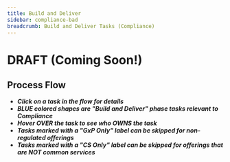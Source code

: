```yaml
---
title: Build and Deliver
sidebar: compliance-bad
breadcrumb: Build and Deliver Tasks (Compliance)
---
```


# DRAFT (Coming Soon!)

Process Flow
------------
- _**Click on a task in the flow for details**_
- _**BLUE colored shapes are "Build and Deliver" phase tasks relevant to Compliance**_
- _**Hover OVER the task to see who OWNS the task**_
- _**Tasks marked with a "GxP Only" label can be skipped for non-regulated offerings**_
- _**Tasks marked with a "CS Only" label can be skipped for offerings that are NOT common services**_

<!--
![Build and Deliver Value Stream Process Flow](https://pages.github.ibm.com/watson-health-playbook/resources/images/vs/flows/vs-build-and-deliver.jpg)
-->

<svg xmlns="http://www.w3.org/2000/svg" xmlns:xlink="http://www.w3.org/1999/xlink" viewBox="0 0 720 3601">
    <defs>
      <style>
        svg {
          background-image: url(https://pages.github.ibm.com/watson-health-playbook/resources/images/vs/flows/vs-build-and-deliver-comp.jpg);
          background-size: 100% 100%;
          background-repeat: no-repeat;
          max-width: 900px;
          width: 90%;
        }
        path {
          fill: transparent;
          cursor: pointer;
          transition: fill 0.2s;
        }
        svg a:focus,
        svg a:hover {
          outline: none;
        }
        svg a:focus path,
        svg a:hover path {
          fill: rgba(255,255,0, 0.15);
          cursor: pointer;
       }
      </style>
    </defs>
    <g>
      <a xlink:href="{{ site.baseurl }}/dev/build-and-deliver/initialize-new-analytics-project-charter/" target="_self">
        <title>OWNER: Project Manager - Initialize New Analytics Project Charter</title>
        <path d="m576.96 214.61-123.54-0.27513 0.41271-207.04 244.18 0.27514 0.27513 109.92h-121.89z"/>
      </a>
    </g>
    <g>
      <a xlink:href="{{ site.baseurl }}/dev/build-and-deliver/create-risk-management-plan/" target="_self">
        <title>OWNER: Project Manager - Create Risk Management Plan</title>
        <path d="m588.71 208.02 99.221-0.3891 0.7782-74.319h-99.61z"/>
      </a>
    </g>
    <g>
      <a xlink:href="{{ site.baseurl }}/om/build-and-deliver/submit-list-of-suppliers/" target="_self">
        <title>OWNER: Offering Manager - Submit list of suppliers</title>
        <path d="m590.46 246.93 79.961 0.58366 1.9455 9.9221 3.891 5.8366 9.9221 4.2801h5.642l-0.3891 54.669h-101.17z"/>
      </a>
    </g>
    <g>
      <a xlink:href="{{ site.baseurl }}/dev/build-and-deliver/submit-list-of-tools/" target="_self">
        <title>OWNER: Tools Team - Submit list of tools</title>
        <path d="m464.98 322.22-0.58366-75.291h83.074v7.0039l1.9455 6.0311 4.2801 4.4747 6.8093 2.9183 3.6965 0.97276 0.77821 54.28z"/>
      </a>
    </g>
    <g>
      <a xlink:href="{{ site.baseurl }}/dev/build-and-deliver/start-contribution-package/" target="_self">
        <title>OWNER: Dev Lead - Start Contribution Package</title>
        <path d="m203.7 337.98v-105.06l1.751-4.0856 4.4747-1.9455 12.451-0.38911 216.34 0.19456 9.533 1.9455 4.0856 3.6965 1.5564 4.6692 0.3891 95.719-2.5292 1.751-5.642 3.1128-21.012 0.58365-12.451 0.97276z"/>
      </a>
    </g>
    <g>
      <a xlink:href="{{ site.baseurl }}/dev/build-and-deliver/user-requirements-specification/" target="_self">
        <title>OWNER: Architect - User Requirements Specification</title>
        <path d="m84.742 323.42-0.41271-76.213 100.01 0.41271 0.96298 75.663z"/>
      </a>
    </g>
    <g>
      <a xlink:href="{{ site.baseurl }}/om/build-and-deliver/project-kick-off/" target="_self">
        <title>OWNER: Offering Manager - Project Kick-Off</title>
        <path d="m84.742 427.29v-75.388l99.325 0.82542 1.1006 74.287z"/>
      </a>
    </g>
    <!--
       foreignObject is used to set a placeholder point on the image at an x,y coordinate.
       Then an "id" label is assigned to this point. In this document, there are two such points, there first
       is just below called "back-to-main-flow" and the second is called "begin-monthly-reviews". Then
       second point is located near the bottom of the image. These provide anchors that we can "skip to"
       when a section of the page is clicked on.
    -->
    <foreignObject x="258" y="95" width="1" height="1">
      <div id="back-to-main-flow" xmlns="http://www.w3.org/1999/xhtml"></div>
    </foreignObject>
    <!--
       The following link ref is used to "jump to" the foreignObject label at the end of the page.
    -->
    <g>
      <a xlink:href="#begin-monthly-reviews" target="_self">
        <title>OWNER: Offering Manager - See "Begin Monthly Reviews"</title>
        <path d="m260.89 357.92 4.9611 0.63229 5.4961 1.751 5.0097 2.8696 5.1556 3.6965 3.7451 4.2315 3.356 5.5934 1.751 4.0856 0.77821 4.5233v10.506l-2.6751 7.5875-5.0097 6.6634-5.7393 5.4474-6.6148 3.5019-6.2743 1.5564-11.187-0.0486-5.8852-1.4105-5.3502-3.5506-5.4961-4.9611-2.9669-3.9397-2.4319-5.0097-1.7996-5.5447-0.48638-4.4747v-6.9552l0.92412-5.7879 3.5992-6.4688 3.5992-4.2801 4.7179-4.6206 6.3229-3.1615 3.9883-1.3132 5.2043-0.92412z"/>
      </a>
    </g>
    <g>
      <a xlink:href="{{ site.baseurl }}/dev/build-and-deliver/whct-coc-team-review/" target="_self">
        <title>OWNER: Architect - WHCT CoC Team Review</title>
        <path d="m337.59 351.63 100.7 0.27513v75.113l-100.98 0.27514z"/>
      </a>
    </g>
    <g>
      <a xlink:href="{{ site.baseurl }}/dev/build-and-deliver/confirm-sprb-review-completed/" target="_self">
        <title>OWNER: Dev Lead - Confirm SPRB Review Completed</title>
        <path d="m462.78 427.29v-75.113l99.6 0.55028 0.55028 74.837z"/>
      </a>
    </g>
    <g>
      <a xlink:href="{{ site.baseurl }}/dev/build-and-deliver/cdt-orb-review/" target="_self">
        <title>OWNER: Dev Lead - CDT ORB Review</title>
        <path d="m587.69 352.18 101.53-0.27514-0.82542 75.938-100.15-0.27513z"/>
      </a>
    </g>
    <g>
      <a xlink:href="{{ site.baseurl }}/dev/build-and-deliver/provision-cdt-environment/" target="_self">
        <title>OWNER: Operations - Create or Provision CDT Environment</title>
        <path d="m588.52 466.97 99.61 0.3891 0.77821 75.681-100.97-0.19455z"/>
      </a>
    </g>
    <g>
      <a xlink:href="{{ site.baseurl }}/dev/build-and-deliver/design-input-detailed-req/" target="_self">
        <title>OWNER: Architect - Design Input Detailed Requirements</title>
        <path d="m462.23 542.3v-74.562l99.875 0.27513 1.1006 74.012z"/>
      </a>
    </g>
    <g>
      <a xlink:href="{{ site.baseurl }}/dev/build-and-deliver/approve-design-input/" target="_self">
        <title>OWNER: Project Manager - Approve Design Input</title>
        <path d="m338.42 543.12-1.1006-74.837h83.917v6.6033l2.7514 7.1536 6.053 4.9525 7.979 2.7514 0.82541 53.377z"/>
      </a>
    </g>
    <g>
      <a xlink:href="{{ site.baseurl }}/dev/build-and-deliver/design-input-detailed-req/" target="_self">
        <title>OWNER: Architect - Send HL-SL-DL to Dev</title>
        <path d="m259.73 542.85-50.35-37.969 50.9-35.768 49.25 35.768z"/>
      </a>
    </g>
    <g>
      <a xlink:href="{{ site.baseurl }}/dev/build-and-deliver/doc-system-arch-spec/" target="_self">
        <title>OWNER: Architect - Document System Architecture Specification</title>
        <path d="m83.642 467.73h80.34v6.6033l3.3016 8.8044 7.7038 4.9525 10.18 1.6508-0.27514 52.276-100.98 0.55027z"/>
      </a>
    </g>
    <g>
      <a xlink:href="{{ site.baseurl }}/dev/build-and-deliver/start-recording-risk-analysis/" target="_self">
        <title>OWNER: Project Manager - Start Recording Risk Analysis</title>
        <path d="m85.017 664.46v-75.388h82.266l0.55027 7.979 2.2011 8.8044 6.3282 5.2276 8.5293 2.2011-0.55027 51.176z"/>
      </a>
    </g>
    <g>
      <a xlink:href="{{ site.baseurl }}/dev/build-and-deliver/planning-req-design-review/" target="_self">
        <title>OWNER: Architect - Planning Requirements Design Review</title>
        <path d="m209.93 664.18v-74.837l77.589 0.55028-0.27514 7.979 2.7514 8.2541 6.6033 5.5028 7.1536 1.6508 6.3282-1.1006-0.27514 52.001z"/>
      </a>
    </g>
    <g>
      <a xlink:href="{{ site.baseurl }}/dev/build-and-deliver/doc-v-and-v-plan/" target="_self">
        <title>OWNER: Test Lead - Document Verification and Validation Plan</title>
        <path d="m338.14 664.46 0.27513-75.113h84.467l-1.1006 6.6033 2.4762 9.0795 6.8784 5.2276 6.6033 2.4762h1.3757l-0.82541 51.451z"/>
      </a>
    </g>
    <g>
      <a xlink:href="{{ site.baseurl }}/dev/build-and-deliver/create-groom-stories-design-output/" target="_self">
        <title>OWNER Dev Lead - Create-Groom Stories (Define Design Output)</title>
        <path d="m338.69 769.01-0.27514-76.488 99.875 0.55027 1.1006 76.213z"/>
      </a>
    </g>
    <g>
      <a xlink:href="{{ site.baseurl }}/dev/build-and-deliver/implement-stories/" target="_self">
        <title>OWNER: Dev Lead - Implement Stories</title>
        <path d="m210.5 850.62 100.97 0.19455v75.097l-100.39 0.3891z"/>
      </a>
    </g>
    <g>
      <a xlink:href="{{ site.baseurl }}/dev/build-and-deliver/review-and-approve-design-output/" target="_self">
        <title>OWNER: Architect - Review and Approve Design Output</title>
        <path d="m336.77 926.89-0.19455-75.486 80.544 0.58365-0.3891 7.9766 4.0856 7.9766 7.5875 4.2801 8.3657 1.1673 0.38911 53.307z"/>
      </a>
    </g>
    <g>
      <a xlink:href="{{ site.baseurl }}/dev/build-and-deliver/testing/" target="_self">
        <title>OWNER: Test Lead - Testing</title>
        <path d="m474.71 927.08 99.805-0.58366v-75.291l-101.17 0.19455z"/>
      </a>
    </g>
    <g>
      <a xlink:href="{{ site.baseurl }}/dev/build-and-deliver/code-reviews/" target="_self">
        <title>OWNER: Dev Lead - Code Reviews</title>
        <path d="m153.5 1085.8 0.38911-75.097 99.805 0.3891 0.97276 74.902z"/>
      </a>
    </g>
    <g>
      <a xlink:href="{{ site.baseurl }}/dev/build-and-deliver/complete-sec-eng-virus-scans-impl/" target="_self">
        <title>OWNER: Security Lead - Complete Secure Engineering Virus Scans (Code Scans)</title>
        <path d="m279.38 1086v-75.292l99.027-0.1945 1.3619 75.486z"/>
      </a>
    </g>
    <g>
      <a xlink:href="{{ site.baseurl }}/dev/build-and-deliver/database-reviews/" target="_self">
        <title>OWNER: Architect - Database Reviews</title>
        <path d="m403.35 1010.3 100.15 0.5503 1.6508 75.388-101.25 0.2751z"/>
      </a>
    </g>
    <g>
      <a xlink:href="{{ site.baseurl }}/dev/build-and-deliver/architecture-reviews/" target="_self">
        <title>OWNER: Architect - Architecture Reviews</title>
        <path d="m529.64 1087.1-0.55028-76.213h101.25l-0.82541 75.388z"/>
      </a>
    </g>
    <g>
      <a xlink:href="{{ site.baseurl }}/dev/build-and-deliver/doc-and-approve-validation-build-standard/" target="_self">
        <title>OWNER: Test Lead - Document and Approve Validation Build Standard</title>
        <path d="m337.35 1217.5 0.77821-71.984 1.5564-2.7237 5.2529-0.7782 78.599 0.3891v6.8093l4.0856 9.1439 6.0311 4.0856 5.2529 2.1401-0.97276 48.443-0.58366 2.7237-2.9183 1.9455h-3.6965z"/>
      </a>
    </g>
    <g>
      <a xlink:href="{{ site.baseurl }}/dev/build-and-deliver/install-build-to-formal-v-and-v/" target="_self">
        <title>OWNER: Operations - Install Build to Formal V&V</title>
        <path d="m464.01 1217.7 0.19455-75.486 82.879 0.3891 0.97276 7.1984 3.6965 7.9766 7.5875 4.8638 6.0311 2.1401 0.58366 52.918z"/>
      </a>
    </g>
    <g>
      <a xlink:href="{{ site.baseurl }}/dev/build-and-deliver/review-and-approve-install-ver-protocol-exe-records/" target="_self">
        <title>OWNER: Test Lead - Review and Approval of Install Verification Protocol Execution Records</title>
        <path d="m589.88 1217.4v-75.292l83.268-0.1945 0.58366 5.4474 3.6965 5.0584 5.0583 3.5019 7.5875 2.3346 0.19455 59.338z"/>
      </a>
    </g>
    <g>
      <a xlink:href="{{ site.baseurl }}/dev/build-and-deliver/doc-and-approve-pre-exe-v-and-v-test-protocols/" target="_self">
        <title>OWNER: Test Lead - Document and Approve Pre-Execution V&V Test Protocols</title>
        <path d="m592.1 1319.8 0.27513-75.112 83.642 0.2751 1.3757 8.5293 4.1271 6.8784 6.6033 3.5768 4.4022 1.6508-0.27514 54.202z"/>
      </a>
    </g>
    <g>
      <a xlink:href="{{ site.baseurl }}/dev/build-and-deliver/v-and-v-readiness-design-review/" target="_self">
        <title>OWNER: Test Lead - V&V Readiness Design Review</title>
        <path d="m466.53 1319.5-0.19455-74.513 81.517-0.3891 1.5564 7.9766 3.5019 5.8365 6.0311 4.2802 5.642 1.9455 3.5019-0.1946-0.7782 55.642z"/>
      </a>
    </g>
    <g>
      <a xlink:href="{{ site.baseurl }}/dev/build-and-deliver/v-and-v-test-execution/" target="_self">
        <title>OWNER: Test Lead - V&V Test Execution</title>
        <path d="m337.35 1243.8 86.965 0.3891 0.19455 7.7821 3.6965 7.0039 7.9766 5.642 2.1401 0.7782-0.19456 54.474-100.58-0.1945z"/>
      </a>
    </g>
    <g>
      <a xlink:href="{{ site.baseurl }}/dev/build-and-deliver/review-and-approve-v-and-v-test-protocol-exe-recs/" target="_self">
        <title>OWNER: Test Lead - Review and Approve V&V Test Protocol Execution Records</title>
        <path d="m210.5 1319.9 0.19455-75.097 81.323 0.1946 1.751 8.1711 5.4474 8.3657 8.5603 3.502 2.7237 0.1945v54.474z"/>
      </a>
    </g>
    <g>
      <a xlink:href="{{ site.baseurl }}/dev/build-and-deliver/doc-v-and-v-summary-report/" target="_self">
        <title>OWNER: Test Lead - Document V&V Summary Report</title>
        <path d="m85.214 1319.3 0.19455-74.513 83.268-0.1945v6.2256l3.1128 7.1984 5.642 4.6693 7.5875 2.5291 0.19456 54.28z"/>
      </a>
    </g>
    <g>
      <a xlink:href="{{ site.baseurl }}/dev/build-and-deliver/analytics-and-informatics-impact-analysis/" target="_self">
        <title>OWNER: Dev Lead - Analytics and Informatics Impact Analysis</title>
        <path d="m74.837 1800.2v-190.4l0.82541-3.8519 5.2276-7.4287 12.381-1.926 8.2541-0.2751 209.1 1.1005 6.6033 1.926 3.0265 4.4022 1.926 3.8519 0.82541 176.36-1.3757 6.053-4.4022 6.8785-12.931 3.5767-7.1536 0.2752z"/>
      </a>
    </g>
    <g>
      <a xlink:href="{{ site.baseurl }}/dev/build-and-deliver/analytics-action-plan/" target="_self">
        <title>OWNER: Project Manager - Analytics and Informatics Impact Analysis Action Plan</title>
        <path d="m500.39 1717.9 100.78 0.1946-0.19455 76.07-100.39-0.9728z"/>
      </a>
    </g>
    <g>
      <a xlink:href="{{ site.baseurl }}/dev/build-and-deliver/ac-review-of-contribution-package/" target="_self">
        <title>OWNER: Architect - AC Review of Contribution Package</title>
        <path d="m347.51 1393.1h259.86l13.451 3.9424 4.8653 11.828 0.85857 171.5-3.4343 11.335-13.451 3.4499-262.44-0.9859z"/>
      </a>
    </g>
    <g>
      <a xlink:href="{{ site.baseurl }}/dev/build-and-deliver/ac-review-action-plan/" target="_self">
        <title>OWNER: Project Manager - AC Review Action Plan</title>
        <path d="m500.05 1689.4-0.55027-70.986 1.6508-2.4762 2.7514-1.3757 78.689 0.8254-0.27514 6.053 4.1271 7.4288 6.8784 6.3281 6.6033 0.8254 0.55028 52.001-3.8519 1.926-5.7779 0.5503z"/>
      </a>
    </g>
    <g>
      <a xlink:href="{{ site.baseurl }}/dev/build-and-deliver/staging-orb-review/" target="_self">
        <title>OWNER: Dev Lead - Staging ORB Review</title>
        <path d="m209.93 1952.7 0.82541-72.361 4.6773-3.0265h94.647l0.55027 72.361-4.9525 3.3017z"/>
      </a>
    </g>
    <g>
      <a xlink:href="{{ site.baseurl }}/dev/build-and-deliver/promote-offering-to-staging/" target="_self">
        <title>OWNER: Operations - Promote Offering to Staging</title>
        <path d="m85.293 1951.8-0.27514-75.112h94.097l4.5398 1.3757 1.7884 3.4392 0.55027 2.3387-0.82541 65.208-3.0672 2.128-6.1284 1.1673-2.9104 0.2815z"/>
      </a>
    </g>
    <g>
      <a xlink:href="{{ site.baseurl }}/dev/build-and-deliver/demo-to-sponsors/" target="_self">
        <title>OWNER: Dev Lead - Demo to Sponsors</title>
        <path d="m84.605 1976.5 97.949 0.5503 2.6138 2.2011 0.82541 3.1641-0.55027 66.858-1.7884 2.7514-3.7144 1.2381-95.748-0.4127z"/>
      </a>
    </g>
    <g>
      <a xlink:href="{{ site.baseurl }}/dev/build-and-deliver/lessons-learned-retrospective/" target="_self">
        <title>OWNER: Project Manager - Lessons Learned Retrospective</title>
        <path d="m209.34 1976.5h101.75v75.875h-101.75z"/>
      </a>
    </g>
    <g>
      <a xlink:href="{{ site.baseurl }}/dev/build-and-deliver/complete-sec-eng-virus-scans-staging/" target="_self">
        <title>OWNER: Security Lead - Complete Secure Engineering Virus Scans (Staging Environment)</title>
        <path d="m337.55 2053v-76.653l96.498 0.1945 2.3346 1.3619 1.3619 3.1128 0.58366 69.26-1.9455 2.3346-2.5292 0.1946-3.5019 0.3891z"/>
      </a>
    </g>
    <g>
      <a xlink:href="{{ site.baseurl }}/dev/build-and-deliver/release-readiness-review/" target="_self">
        <title>OWNER: Dev Lead - Release Readiness Review</title>
        <path d="m465.95 2051.8 0.13757-71.261 1.926-2.6138 3.4392-1.1005 94.785-0.2752-0.13757 71.673-1.6508 2.7514-4.6773 1.1006-10.868 0.6878z"/>
      </a>
    </g>
    <g>
      <a xlink:href="{{ site.baseurl }}/dev/build-and-deliver/integration-testing/" target="_self">
        <title>OWNER: Test Lead - Integration Testing</title>
        <path d="m591.63 2052.6 0.19455-76.653 100.78 0.5836-0.97276 76.653z"/>
      </a>
    </g>
    <g>
      <a xlink:href="{{ site.baseurl }}/dev/build-and-deliver/external-penetration-testing/" target="_self">
        <title>OWNER: Operations - External Penetration Testing on Staging</title>
        <path d="m453.43 2174.4 1.1006-100.43 250.1 0.8254 0.55027 95.198-3.8519 2.7514-8.5293 1.6508-16.508 0.2751z"/>
      </a>
    </g>
    <g>
      <a xlink:href="{{ site.baseurl }}/dev/build-and-deliver/gather-sec-ops-evidence/" target="_self">
        <title>OWNER: Security Lead - Gather SecOps Evidence</title>
        <path d="m338.56 2162.7-0.27514-74.012 3.4392-1.926 92.996 0.2751 2.7514 1.1006 1.1006 2.3387 0.13757 70.022-2.4762 2.4762-3.5768 0.8254z"/>
      </a>
    </g>
    <g>
      <a xlink:href="{{ site.baseurl }}/dev/build-and-deliver/final-health-check-vulnerability-scans/" target="_self">
        <title>OWNER: Security Lead - Final Health Check Vulnerability Scans</title>
        <path d="m210.21 2163.3-0.4127-76.213 97.536 0.6879 2.889 2.2011 0.68784 2.0635-0.27514 67.821-2.0635 2.889-3.0265 1.3756z"/>
      </a>
    </g>
    <g>
      <a xlink:href="{{ site.baseurl }}/dev/build-and-deliver/l1-l2-l3-training/" target="_self">
        <title>OWNER: Dev Lead - Support Training (L1 L2 L3)</title>
        <path d="m84.055 2163.3 0.55028-75.8 100.84 0.6879-0.27514 75.8z"/>
      </a>
    </g>
    <g>
      <a xlink:href="{{ site.baseurl }}/dev/build-and-deliver/ibm-cloud-framework-review/" target="_self">
        <title>OWNER: Architect - IBM Cloud Framework Review</title>
        <path d="m84.742 2268 100.15-0.2752 1.6508 74.287-101.25 0.2751z"/>
      </a>
    </g>
    <g>
      <a xlink:href="{{ site.baseurl }}/compliance/build-and-deliver/hipaa-evidence-closure/" target="_self">
        <title>OWNER: Compliance - HIPAA Evidence Closure</title>
        <path d="m592.65 2342.9 0.41271-73.049 1.926-2.0635 3.0265-0.1376 91.346 0.2752 3.8519 3.164 0.13757 67.409-1.6508 3.5768-3.4392 1.1006-4.5398 0.1375z"/>
      </a>
    </g>
    <g>
      <a xlink:href="{{ site.baseurl }}/compliance/build-and-deliver/gdpr-evidence-closure/" target="_self">
        <title>OWNER: Compliance - GDPR Evidence Closure</title>
        <path d="m84.605 2458.8 0.41271-75.938 99.6 0.2751 0.55028 75.938z"/>
      </a>
    </g>
    <g>
      <a xlink:href="{{ site.baseurl }}/compliance/build-and-deliver/final-validate-information-gov-catalog/" target="_self">
        <title>OWNER: Compliance - Final Validate Information Gov Catalog</title>
        <path d="m598.05 2459.6 0.3891-75.875h100.58l-0.77821 75.875z"/>
      </a>
    </g>
    <g>
      <a xlink:href="{{ site.baseurl }}/dev/build-and-deliver/analytics-and-informatics-initiate-method-guide-white-paper/" target="_self">
        <title>OWNER: Dev Lead - Analytics and Informatics Initiate Methodology Guide and White Paper</title>
        <path d="m331.91 2311.5 116.73-0.3891 1.9455 225.68-119.84-0.3891z"/>
      </a>
    </g>
    <g>
      <a xlink:href="{{ site.baseurl }}/compliance/build-and-deliver/psra-evidence-closure/" target="_self">
        <title>OWNER: Compliance - PSRA Evidence Closure</title>
        <path d="m85.214 2584.1 0.58366-70.428 1.9455-4.0856 3.5019-0.3891 90.856 0.1946 3.5019 3.1128-0.58366 68.482-1.9455 2.9183-5.8366 0.9727z"/>
      </a>
    </g>
    <g>
      <a xlink:href="{{ site.baseurl }}/dev/build-and-deliver/common-services-readiness-review/" target="_self">
        <title>OWNER: Dev Lead - Common Services Readiness Review</title>
        <path d="m598.05 2583.5-0.19455-72.179 2.7237-1.751 4.8638-1.5564 72.179 0.7782-0.97276 5.0584 0.77821 9.1439 4.4747 6.0311 8.1712 5.0583 5.8365 0.1946 2.7237-0.9728-0.58366 47.082-2.1401 2.9183-3.891 0.7782z"/>
      </a>
    </g>
    <g>
      <a xlink:href="{{ site.baseurl }}/dev/build-and-deliver/operational-readiness-checkpoint/" target="_self">
        <title>OWNER: Operations - Operational Readiness Checkpoint</title>
        <path d="m84.742 2712.2 0.96298-73.049 2.4762-1.7884 97.124 0.4127 0.27513 71.398-0.96298 2.8889-3.8519 0.8254z"/>
      </a>
    </g>
    <g>
      <a xlink:href="{{ site.baseurl }}/dev/build-and-deliver/final-sprb-board-review/" target="_self">
        <title>OWNER: Architect - Final SPRB Review</title>
        <path d="m266.92 2712.3-0.3891-75.681 96.692 0.5837 3.5019 1.751 0.97276 2.9182-0.58365 66.537-2.7237 3.5019-4.6692 0.7782z"/>
      </a>
    </g>
    <g>
      <a xlink:href="{{ site.baseurl }}/dev/build-and-deliver/validate-all-data-approvals-received/" target="_self">
        <title>OWNER: Test Lead - Validate all Data Approvals Received</title>
        <path d="m597.66 2712.9 0.19455-71.984 2.5292-2.9183 4.0856-1.3619 93.774 0.7783 1.1673 71.4-1.9455 3.3074-5.0584 1.3618z"/>
      </a>
    </g>
    <g>
      <a xlink:href="{{ site.baseurl }}/dev/build-and-deliver/approve-risk-analysis/" target="_self">
        <title>OWNER: Project Manager - Approve Risk Analysis</title>
        <path d="m84.055 2842.4 81.166 0.8254 0.13757 6.4658 2.7514 6.7408 5.6403 5.2277 6.7409 2.4762 4.8149 0.5503 0.82541 53.514-102.21 0.4127z"/>
      </a>
    </g>
    <g>
      <a xlink:href="{{ site.baseurl }}/dev/build-and-deliver/approve-risk-management-report/" target="_self">
        <title>OWNER: Project Manager - Approve Risk Management Report</title>
        <path d="m209.79 2918.9v-73.049l1.7884-1.7883 3.9895-1.6509 81.028 0.4127-0.82541 6.1906 2.4762 7.016 4.5398 5.3652 7.2912 3.5768-0.13757 49.662-0.96298 2.0636-4.5398 1.7884-5.7779 0.4127z"/>
      </a>
    </g>
    <g>
      <a xlink:href="{{ site.baseurl }}/dev/build-and-deliver/update-tools-use-and-versions/" target="_self">
        <title>OWNER: Tools Team - Update Tools List and Versions</title>
        <path d="m337.55 2918.9 0.3891-73.93 2.3346-2.3346 6.4202-0.9727 77.042 1.1673 0.58365 6.0311 3.3074 9.3384 6.2256 4.4747 5.4474 2.5292-0.7782 48.638-1.9455 3.891-3.6965 0.9728-14.98 0.7782z"/>
      </a>
    </g>
    <g>
      <a xlink:href="{{ site.baseurl }}/dev/build-and-deliver/design-transfer-design-review/" target="_self">
        <title>OWNER: Projet Manager - Design Transfer Design Review</title>
        <path d="m465.37 2918.5c0-0.7782 1.3619-75.875 1.3619-75.875l79.377 0.1946-0.19455 6.6147 2.5292 6.2257 3.6965 5.4474 8.5603 3.891 6.2256 0.3891-0.58365 48.443-1.5564 3.891-2.7237 0.7782z"/>
      </a>
    </g>
    <g>
      <a xlink:href="{{ site.baseurl }}/dev/build-and-deliver/doc-and-approve-prod-build-standard/" target="_self">
        <title>OWNER: Project Manager - Document and Approve Production Build Standard</title>
        <path d="m591.41 2918.5 0.96298-76.626 78.414 0.5502-0.27514 6.0531 2.2011 7.7038 5.9155 6.1906 7.979 2.3387h5.6403l0.41271 48.837-1.926 3.1641-2.7514 1.5132-4.2646 0.2752z"/>
      </a>
    </g>
    <g>
      <a xlink:href="{{ site.baseurl }}/dev/build-and-deliver/doc-and-approve-device-master-record/" target="_self">
        <title>OWNER: Project Manager - Document and Approve Device Master Record</title>
        <path d="m591.05 2944.2 78.988 0.1945 1.751 9.7276 2.3346 3.6965 5.8366 5.0583 8.1712 2.7237 4.0856-0.5836 0.38911 51.751-3.6965 3.1128-5.2529 0.9728-12.062-0.1946-81.128-0.3891z"/>
      </a>
    </g>
    <g>
      <a xlink:href="{{ site.baseurl }}/dev/build-and-deliver/final-review-and-approval-of-install-ver-protocol-exe-records/" target="_self">
        <title>OWNER: Test Lead - Final Review and Approval of Install Verification Protocol Execution Records</title>
        <path d="m466.15 3020.5 0.3891-73.735 3.1128-2.14 4.8638-0.1946h70.039l1.751 10.311 5.0583 6.2257 6.6148 3.6965 9.1439-0.3891 0.58365 51.945-2.3346 3.1129-2.9183 1.3618z"/>
      </a>
    </g>
    <g>
      <a xlink:href="{{ site.baseurl }}/dev/build-and-deliver/doc-and-approve-servicing-work-instructions/" target="_self">
        <title>OWNER: Project Manager - Document and Approve Servicing Work Instructions</title>
        <path d="m341.63 3020.1 0.58366-71.984 2.5292-2.7237 4.2801-1.1673 71.4 0.5836 1.1673 7.5875 3.1128 6.0311 6.4202 4.4747 6.6148 1.751 4.6692-0.5837-0.19455 51.556-1.3619 3.1128-2.7237 1.751z"/>
      </a>
    </g>
    <g>
      <a xlink:href="{{ site.baseurl }}/dev/build-and-deliver/doc-and-approve-device-history-record/" target="_self">
        <title>OWNER: Project Manager - Document and Approve Device History Record</title>
        <path d="m215.17 3020.1 0.3891-71.4 1.5564-2.9182 4.6692-1.1673 72.957 0.5836 1.751 7.5875 3.5019 6.0311 5.8366 4.4747 8.3657 1.751 1.751-0.1946 0.19455 51.751-2.1401 2.9182-2.7237 0.7782z"/>
      </a>
    </g>
    <g>
      <a xlink:href="{{ site.baseurl }}/dev/build-and-deliver/doc-and-approve-design-history-file/" target="_self">
        <title>OWNER: Project Manager - Document and Approve Design History File</title>
        <path d="m83.463 3020.7 0.97276-74.319 1.5564-2.14 4.2801-1.5565 2.5292 0.3891 70.233 0.5837 0.58366 7.9766 2.7237 5.2529s4.4747 4.0856 4.8638 4.8638 5.0583 1.751 5.0583 1.751l9.3385 0.9727 0.19455 48.832-0.77821 3.891-4.4747 2.1401-9.7276 1.1673z"/>
      </a>
    </g>
    <g>
      <a xlink:href="{{ site.baseurl }}/dev/build-and-deliver/final-check-all-tools-assessed-and-validated/" target="_self">
        <title>OWNER: Tools Team - Final Check - Ensure all tools are assessed</title>
        <path d="m83.657 3120.3 0.97276-71.4 2.5292-1.7509 4.8638-2.1401 73.93 1.1673-0.97276 7.393 1.9455 6.4202 6.2257 6.8093 8.7548 2.7237h3.891l-0.19455 49.805-1.3619 1.5564z"/>
      </a>
    </g>
    <g>
      <a xlink:href="{{ site.baseurl }}/dev/build-and-deliver/release-readiness-design-review/" target="_self">
        <title>OWNER: Dev Lead - Release Readiness Design Review</title>
        <path d="m209.52 3122.1 0.13757-76.076 86.806 0.2751-0.82541 6.3282 1.926 6.4657 4.2646 6.1906 7.1536 3.7144 2.4762 0.6878-0.13757 52.001z"/>
      </a>
    </g>
    <g>
      <a xlink:href="{{ site.baseurl }}/dev/build-and-deliver/add-client-install-to-distribution-log/" target="_self">
        <title>OWNER: Project Manager - Add Client Install to Distribution Log</title>
        <path d="m337.94 3122 0.19456-72.568 1.751-2.7237 3.5019-1.5565 80.933 1.1673v7.7821l2.5292 8.7548 7.5875 5.642 3.891 1.1673-0.58366 48.054-0.7782 2.7237-3.6965 1.3619z"/>
      </a>
    </g>
    <g>
      <a xlink:href="{{ site.baseurl }}/dev/build-and-deliver/product-and-doc-identified-risks/" target="_self">
        <title>OWNER: Project Manager - Product and Document Identified Risks</title>
        <path d="m465.95 3120.9-0.13757-74.837 81.028 0.1376-0.4127 6.4657 0.96298 5.3652 3.1641 4.8149 4.9525 4.6773 6.053 2.0636 5.6403-0.8255-0.96298 53.102z"/>
      </a>
    </g>
    <g>
      <a xlink:href="{{ site.baseurl }}/dev/build-and-deliver/ensure-suppliers-are-on-approved-suppliers-list/" target="_self">
        <title>OWNER: Project Manager - Ensure Suppliers are on Approved Suppliers List</title>
        <path d="m591.82 3045.2 98.362 0.2751 2.6138 2.3387 0.27514 70.848-2.6138 2.889-98.637-0.1376z"/>
      </a>
    </g>
    <g>
      <a xlink:href="{{ site.baseurl }}/dev/build-and-deliver/release-stories-to-production/" target="_self">
        <title>OWNER: Operations - Release Stories to Production</title>
        <path d="m692.41 3147.3v72.568l-1.751 2.7237-1.9455 1.1673-96.887-0.1945 0.77821-73.735 2.3346-2.3346z"/>
      </a>
    </g>
    <g>
      <a xlink:href="{{ site.baseurl }}/dev/build-and-deliver/execute-install-verification-tests/" target="_self">
        <title>OWNER: Test Lead - Execute Install Verification Tests</title>
        <path d="m465.37 3148.1h81.712l-2.3346 7.5876 2.7237 9.3384 6.6148 7.1984 7.9766 1.751 4.2801-0.7782-1.5564 47.276-1.9455 2.7238h-98.249z"/>
      </a>
    </g>
    <g>
      <a xlink:href="{{ site.baseurl }}/dev/build-and-deliver/add-to-service-catalog/" target="_self">
        <title>OWNER: Operations - Add to Service Catalog</title>
        <path d="m338.14 3223.5-0.27514-72.361 3.0265-3.8519 7.979-0.2751 87.219 0.5502 3.3016 4.6774-0.55028 68.509-2.2011 1.926-3.3016 1.3757z"/>
      </a>
    </g>
    <g>
      <a xlink:href="{{ site.baseurl }}/dev/build-and-deliver/refresh-catalog/" target="_self">
        <title>OWNER: Operations - Refresh Catalog</title>
        <path d="m212.06 3222-0.58366-72.957 2.5292-1.9455 4.0856-0.7782 89.494 0.7782 4.2801 1.7509 1.1673 7.9767-1.1673 64.007-2.3346 2.3347z"/>
      </a>
    </g>
    <g>
      <a xlink:href="{{ site.baseurl }}/om/build-and-deliver/launch-readiness/" target="_self">
        <title>OWNER: Offering Manager - Launch Readiness</title>
        <path d="m84.63 3223.2 0.77821-75.875 100 0.1946 0.19455 76.653z"/>
      </a>
    </g>
    <g>
      <a xlink:href="{{ site.baseurl }}/dev/build-and-deliver/release-stories-to-customer/" target="_self">
        <title>OWNER: Operations - Release Stories to Customer</title>
        <path d="m84.825 3248.7 79.183 0.9728 0.97276 4.8638 0.97276 5.0583 6.0311 5.642 7.1984 3.3074 5.642-0.1946 0.38911 53.307-2.9183 3.1128-5.2529 0.5837-92.607-0.5837z"/>
      </a>
    </g>
    <!--
       This foreignObject is used when you click on a section of the image near the top, which
       then causes the browser to jump to the following point.
    -->
    <foreignObject x="111" y="3452" width="1" height="1">
      <div id="begin-monthly-reviews" xmlns="http://www.w3.org/1999/xhtml"></div>
    </foreignObject>
    <g>
    <!--
       The following reference provides a spot at the bottom of the page that when clicked on,
       will cause the page to jump to the "back-to-main-flow" foreignObject at the top of
       the page.
    -->
      <a xlink:href="#back-to-main-flow" target="_self">
        <title>Back to main flow</title>
        <path d="m118.87 3502.9 32.49 0.3891 15.953 26.654-15.175 29.572-34.047-0.1945-17.315-27.626z"/>
      </a>
    </g>
    <g>
      <a xlink:href="{{ site.baseurl }}/om/build-and-deliver/discuss-portfolio/" target="_self">
        <title>OWNER: Offering Manager - Discuss Portfolio</title>
        <path d="m193.77 3395.9 261.48 1.1673-0.38911 196.5-260.7 0.3891z"/>
      </a>
    </g>
    <g>
      <a xlink:href="{{ site.baseurl }}/om/build-and-deliver/prioritize-detailed-req/" target="_self">
        <title>OWNER: Offering Manager - Prioritize Detailed Level Requirements</title>
        <path d="m464.98 3415 100.7 0.8254v75.388l-100.98-0.5502z"/>
      </a>
    </g>
    <g>
      <a xlink:href="{{ site.baseurl }}/om/build-and-deliver/ask-commit-process/" target="_self">
        <title>OWNER: Offering Manager - 4 week ask-commit process</title>
        <path d="m591.55 3490.9 0.82541-72.774 3.7144-3.0265h7.979l88.182 0.2751-0.13757 73.599-2.8889 2.4763h-3.4392z"/>
      </a>
    </g>
  </svg>
